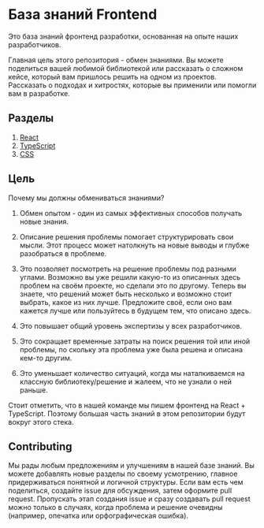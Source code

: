 # База знаний Frontend

Это база знаний фронтенд разработки, основанная на опыте наших разработчиков. 

Главная цель этого репозитория - обмен знаниями. Вы можете поделиться вашей любимой библиотекой или рассказать о сложном кейсе, который вам пришлось решить на одном из проектов. Рассказать о подходах и хитростях, которые вы применили или помогли вам в разработке. 

## Разделы

1. [React](./React/)
2. [TypeScript](./TypeScript/)
3. [CSS](./CSS/)

## Цель

Почему мы должны обмениваться знаниями? 

1. Обмен опытом - один из самых эффективных способов получать новые знания.
2. Описание решения проблемы помогает структурировать свои мысли. Этот процесс может натолкнуть на новые выводы и глубже разобраться в проблеме.
3. Это позволяет посмотреть на решение проблемы под разными углами. Возможно вы уже решили какую-то из описанных здесь проблем на своём проекте, но сделали это по другому. Теперь вы знаете, что решений может быть несколько и возможно стоит выбрать, какое из них лучше. Предложите своё, если оно вам кажется лучше или пользуйтесь в будущем тем, что описано здесь.
4. Это повышает общий уровень экспертизы у всех разработчиков.
5. Это сокращает временные затраты на поиск решения той или иной проблемы, по скольку эта проблема уже была решена и описана кем-то другим.

6. Это уменьшает количество ситуаций, когда мы наталкиваемся на классную библиотеку/решение и жалеем, что не узнали о ней раньше.

Стоит отметить, что в нашей команде мы пишем фронтенд на React + TypeScript. Поэтому большая часть знаний в этом репозитории будут вокруг этого стека. 

## Contributing

Мы рады любым предложениям и улучшениям в нашей базе знаний. Вы можете добавлять новые разделы по своему усмотрению, главное придерживаться понятной и логичной структуры. Если вам есть чем поделиться, создайте issue для обсуждения, затем оформите pull request. Пропускать этап создания issue и сразу создавать pull request можно только в случаях, когда проблема и решение очевидны (например, опечатка или орфографическая ошибка).
